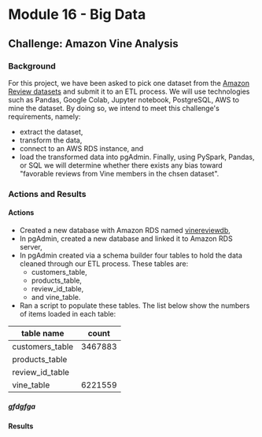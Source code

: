 # Module 16 - Big Data
## Challenge: Amazon Vine Analysis
### Background
For this project, we have been asked to pick one dataset from the [Amazon Review datasets](https://s3.amazonaws.com/amazon-reviews-pds/tsv/index.txt) and submit it to an ETL process.
We will use technologies such as Pandas, Google Colab, Jupyter notebook, PostgreSQL, AWS to mine the dataset. By doing so, we intend to meet this challenge's requirements, namely: <br/>
- extract the dataset,
- transform the data, 
- connect to an AWS RDS instance, and 
- load the transformed data into pgAdmin.
Finally, using PySpark, Pandas, or SQL we will determine whether there exists any bias toward "favorable reviews from Vine members in the chsen dataset".
### Actions and Results<br/>
#### Actions
- Created a new database with Amazon RDS named [vinereviewdb](https://us-east-2.console.aws.amazon.com/rds/home?region=us-east-2#database:id=vinereviewdb;is-cluster=false),
- In pgAdmin, created a new database and linked it to Amazon RDS server,
- In pgAdmin created via a schema builder four tables to hold the data cleaned through our ETL process. These tables are: <ul><li>customers_table,</li> <li>products_table,</li> <li>review_id_table,</li> <li>and vine_table.</li></ul>
- Ran a script to populate these tables. The list below show the numbers of items loaded in each table:

|table name|count|
|---|-----|
|customers_table|3467883|
|products_table||
|review_id_table||
|vine_table|6221559|
 
#####  gfdgfga

#### Results
